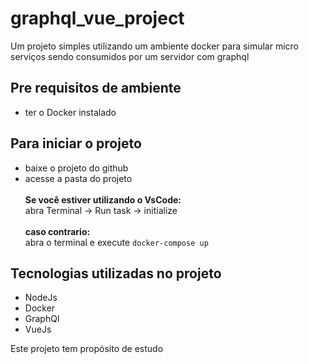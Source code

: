 # graphql_vue_project
Um projeto simples utilizando um ambiente docker para simular micro serviços sendo consumidos por um servidor com graphql


## Pre requisitos de ambiente
 - ter o Docker instalado
 
## Para iniciar o projeto
- baixe o projeto do github
- acesse a pasta do projeto </br></br>
 <b>Se você estiver utilizando o VsCode:</b></br>
 abra Terminal -> Run task -> initialize</br></br>
 <b>caso contrario:</b></br>
 abra o terminal e execute ```docker-compose up```

## Tecnologias utilizadas no projeto
* NodeJs
* Docker
* GraphQl
* VueJs

<p>Este projeto tem propósito de estudo</p>
